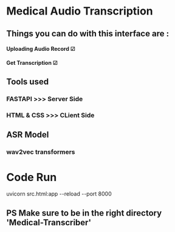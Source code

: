 # Medical Audio Transcription  
## Things you can do with this interface are :

####  Uploading Audio Record             &#x2611;
####  Get Transcription                  &#x2611;

## Tools used 
### FASTAPI  >>> Server Side
### HTML & CSS    >>> CLient Side


## ASR Model 
### wav2vec transformers


# Code Run
uvicorn src.html:app --reload --port 8000  
## PS Make sure to be in the right directory 'Medical-Transcriber'




